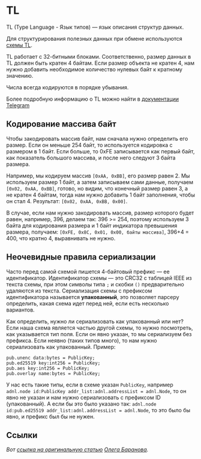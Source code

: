 # TL

TL (Type Language - Язык типов) — язык описания структур данных.

Для структурирования полезных данных при обмене используются [схемы TL](https://github.com/ton-blockchain/ton/tree/master/tl/generate/scheme).

TL работает с 32-битными блоками. Соответственно, размер данных в TL должен быть кратен 4 байтам.
Если размер объекта не кратен 4, нам нужно добавить необходимое количество нулевых байт к кратному значению.

Числа всегда кодируются в порядке убывания.

Более подробную информацию о TL можно найти в [документации Telegram](https://core.telegram.org/mtproto/TL)

## Кодирование массива байт

Чтобы закодировать массив байт, нам сначала нужно определить его размер.
Если он меньше 254 байт, то используется кодировка с размером в 1 байт. Если больше,
то 0xFE записывается как первый байт, как показатель большого массива, и после него следуют 3 байта размера.

Например, мы кодируем массив `[0xAA, 0xBB]`, его размер равен 2. Мы используем размер 1 байт, а затем записываем сами данные, получаем `[0x02, 0xAA, 0xBB]`, готово, но видим, что конечный размер равен 3, а не кратен 4 байтам, тогда нам нужно добавить 1 байт заполнения, чтобы он стал 4. Результат: `[0x02, 0xAA, 0xBB, 0x00]`.

В случае, если нам нужно закодировать массив, размер которого будет равен, например, 396,
делаем так: 396 >= 254, поэтому используем 3 байта для кодирования размера и 1 байт индикатора превышения размера,
получаем: `[0xFE, 0x8C, 0x01, 0x00, байты массива]`, 396+4 = 400, что кратно 4, выравнивать не нужно.

## Неочевидные правила сериализации

Часто перед самой схемой пишется 4-байтовый префикс — ее идентификатор. Идентификатор схемы — это CRC32 с таблицей IEEE из текста схемы, при этом символы типа `;` и скобки `()` предварительно удаляются из текста. Сериализация схемы с префиксом идентификатора называется **упакованный**, это позволяет парсеру определить, какая схема идет перед ней, если есть несколько вариантов.

Как определить, нужно ли сериализовать как упакованный или нет? Если наша схема является частью другой схемы, то нужно посмотреть, как указывается тип поля. Если он явно указан, то мы сериализуем без префикса. Если неявно (таких типов много), то нам нужно сериализовать как упакованный. Пример:

```tlb
pub.unenc data:bytes = PublicKey;
pub.ed25519 key:int256 = PublicKey;
pub.aes key:int256 = PublicKey;
pub.overlay name:bytes = PublicKey;
```

У нас есть такие типы, если в схеме указан `PublicKey`, например `adnl.node id:PublicKey addr_list:adnl.addressList = adnl.Node`, то он явно не указан и нам нужно сериализовать с префиксом ID (упакованный). А если бы это было указано так: `adnl.node id:pub.ed25519 addr_list:adnl.addressList = adnl.Node`, то это было бы явно, и префикс был бы не нужен.

## Ссылки

*Вот [ссылка на оригинальную статью](https://github.com/xssnick/ton-deep-doc/blob/master/TL.md) [Олега Баранова](https://github.com/xssnick).*